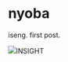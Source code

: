 nyoba
=====

iseng. first post.

<img src="http://docs.google.com/file/d/0B0VGXyyJGFP2YU9neGZCQ1FtQVU/edit?usp=docslist_api">INSIGHT</a>
